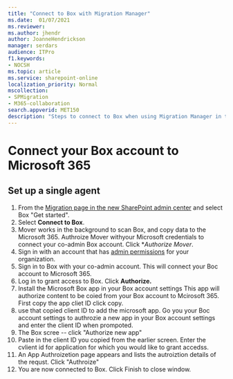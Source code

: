 ```yaml
---
title: "Connect to Box with Migration Manager"
ms.date:  01/07/2021
ms.reviewer: 
ms.author: jhendr
author: JoanneHendrickson
manager: serdars
audience: ITPro
f1.keywords:
- NOCSH
ms.topic: article
ms.service: sharepoint-online
localization_priority: Normal
mscollection:
- SPMigration
- M365-collaboration
search.appverid: MET150
description: "Steps to connect to Box when using Migration Manager in the SharePoint Admin center."
---
```


# Connect your Box account to Microsoft 365


## Set up a single agent

1. From the [Migration page in the new SharePoint admin center](https://admin.microsoft.com/sharepoint?page=migrationCenter&modern) and select Box "Get started".
2. Select **Connect to Box**. 
3. Mover works in the background to scan Box, and copy data to the Microsoft 365.  Authroize Mover withyour Microsoft credentials to connect your co-admin Box account. Click **Authorize Mover*.
4. Sign in with an account that has [admin permissions](/sharepoint/sharepoint-admin-role) for your organization.  
5. Sign in to Box with your co-admin account. This will connect your Boc account to Microsoft 365.
6. Log in to grant access to Box.  Click **Authorize.**
7. Install the Microsoft Box app in your Box account settings  This app will authorize content to be coied from your Box account to Mcirosoft 365.  First copy the app cliet ID click copy.
8. use that copied client ID to add the microsoft app.  Go you your Boc account settings to authrozie a new app in your Box account settings and enter the client ID when prompoted.
9. The Box scree -- click "Authorize new app"
10. Paste in the client ID you copied from the earlier screen.  Enter the cvlient id for application for which you would like to grant accedss.
11. An App Authroizetion page appears and lists the autroiztion details of the requst.  Click "Authroize"
12. You are now connected to Box. Click Finish to close window.

